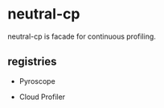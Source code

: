 # neutral-cp

neutral-cp is facade for continuous profiling.

## registries

- Pyroscope

- Cloud Profiler